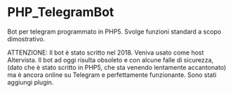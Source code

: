 # PHP_TelegramBot
Bot per telegram programmato in PHP5. Svolge funzioni standard a scopo dimostrativo.

ATTENZIONE: Il bot è stato scritto nel 2018. Veniva usato come host Altervista.
Il bot ad oggi risulta obsoleto e con alcune falle di sicurezza, (dato che è stato scritto in PHP5, che sta venendo lentamente accantonato) ma è ancora online su Telegram e perfettamente funzionante.
Sono stati aggiungi plugin.
